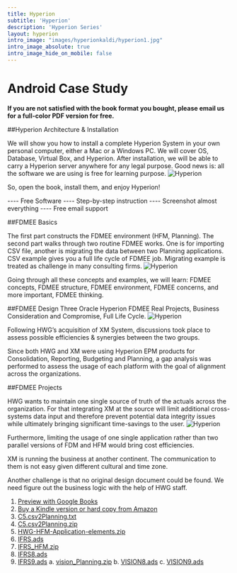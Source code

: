 ```yaml
---
title: Hyperion
subtitle: 'Hyperion'
description: 'Hyperion Series'
layout: hyperion
intro_image: "images/hyperionkaldi/hyperion1.jpg"
intro_image_absolute: true
intro_image_hide_on_mobile: false
---
```


# Android Case Study

<B>If you are not satisfied with the book format you bought, please email us for a full-color PDF version for free. </B>

##Hyperion Architecture & Installation

We will show you how to install a complete Hyperion System in your own personal computer, either a Mac or a Windows PC. We will cover OS, Database, Virtual Box, and Hyperion. After installation, we will be able to carry a Hyperion server anywhere for any legal purpose. Good news is: all the software we are using is free for learning purpose.
![Hyperion](/images/hyperionkaldi/hyperion1.jpg)

So, open the book, install them, and enjoy Hyperion!

---- Free Software
---- Step-by-step instruction
---- Screenshot almost everything
---- Free email support


##FDMEE Basics

The first part constructs the FDMEE environment (HFM, Planning). The second part walks through two routine FDMEE works. One is for importing CSV file, another is migrating the data between two Planning applications. CSV example gives you a full life cycle of FDMEE job. Migrating example is treated as challenge in many consulting firms.
![Hyperion](/images/hyperionkaldi/hyperion2.jpg)

Going through all these concepts and examples, we will learn: FDMEE concepts, FDMEE structure, FDMEE environment, FDMEE concerns, and more important, FDMEE thinking.


##FDMEE Design
Three Oracle Hyperion FDMEE Real Projects, Business Consideration and Compromise, Full Life Cycle.
![Hyperion](/images/hyperionkaldi/hyperion3.jpg)

Following HWG’s acquisition of XM System, discussions took place to assess possible efficiencies & synergies between the two groups.

Since both HWG and XM were using Hyperion EPM products for Consolidation, Reporting, Budgeting and Planning, a gap analysis was performed to assess the usage of each platform with the goal of alignment across the organizations.

##FDMEE Projects

HWG wants to maintain one single source of truth of the actuals across the organization. For that integrating XM at the source will limit additional cross-systems data input and therefore prevent potential data integrity issues while ultimately bringing significant time-savings to the user.
![Hyperion](/images/hyperionkaldi/hyperion4.jpg)

Furthermore, limiting the usage of one single application rather than two parallel versions of FDM and HFM would bring cost efficiencies.

XM is running the business at another continent. The communication to them is not easy given different cultural and time zone.

Another challenge is that no original design document could be found. We need figure out the business logic with the help of HWG staff.


1. <a href="https://play.google.com/store/books/details/Leo_Reny_Hands_on_App_Development_in_Android_Studi?id=9g8zEAAAQBAJ" target="_blank">Preview with Google Books</a>
2. <a href="https://www.amazon.com/Hands-Development-Android-Studio-Step/dp/B096TL8VMP" target="_blank">Buy a Kindle version or hard copy from Amazon</a>
3. <a href="/files/C5.csv2Planning.txt" download>C5.csv2Planning.txt</a>
4. <a href="/files/C5.csv2Planning.zip" download>C5.csv2Planning.zip</a>
5. <a href="/files/HWG-HFM-Application-elements.zip" download>HWG-HFM-Application-elements.zip</a>
6. <a href="/files/IFRS.ads" download>IFRS.ads</a>
7. <a href="/files/IFRS_HFM.zip" download>IFRS_HFM.zip</a>
8. <a href="/files/IFRS8.ads" download>IFRS8.ads</a>
9. <a href="/files/IFRS9.ads" download>IFRS9.ads</a>
a. <a href="/files/vision_Planning.zip" download>vision_Planning.zip</a>
b. <a href="/files/VISION8.ads" download>VISION8.ads</a>
c. <a href="/files/VISION9.ads" download>VISION9.ads</a>
